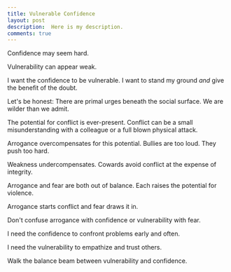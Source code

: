 ```yaml
---
title: Vulnerable Confidence
layout: post
description:  Here is my description.
comments: true
---
```

Confidence may seem hard.

Vulnerability can appear weak.

I want the confidence to be vulnerable.  I want to stand my ground *and* give the benefit of the doubt.

Let's be honest: There are primal urges beneath the social surface.  We are wilder than we admit.

The potential for conflict is ever-present.  Conflict can be a small misunderstanding with a colleague or a full blown physical attack.

Arrogance overcompensates for this potential.  Bullies are too loud.  They push too hard.

Weakness undercompensates. Cowards avoid conflict at the expense of integrity.

Arrogance and fear are both out of balance.  Each raises the potential for violence.

Arrogance starts conflict and fear draws it in.

Don't confuse arrogance with confidence or vulnerability with fear.

I need the confidence to confront problems early and often.

I need the vulnerability to empathize and trust others.

Walk the balance beam between vulnerability and confidence.
